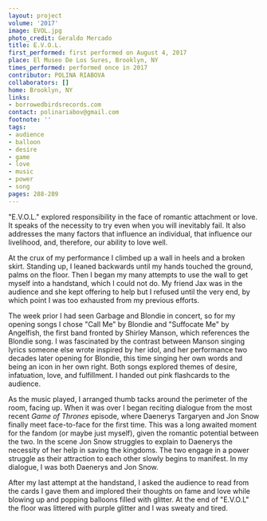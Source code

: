 ```yaml
---
layout: project
volume: '2017'
image: EVOL.jpg
photo_credit: Geraldo Mercado
title: E.V.O.L.
first_performed: first performed on August 4, 2017
place: El Museo De Los Sures, Brooklyn, NY
times_performed: performed once in 2017
contributor: POLINA RIABOVA
collaborators: []
home: Brooklyn, NY
links:
- borrowedbirdsrecords.com
contact: polinariabov@gmail.com
footnote: ''
tags:
- audience
- balloon
- desire
- game
- love
- music
- power
- song
pages: 288-289
---
```


"E.V.O.L." explored responsibility in the face of romantic attachment or love. It speaks of the necessity to try even when you will inevitably fail. It also addresses the many factors that influence an individual, that influence our livelihood, and, therefore, our ability to love well.

At the crux of my performance I climbed up a wall in heels and a broken skirt. Standing up, I leaned backwards until my hands touched the ground, palms on the floor. Then I began my many attempts to use the wall to get myself into a handstand, which I could not do. My friend Jax was in the audience and she kept offering to help but I refused until the very end, by which point I was too exhausted from my previous efforts.

The week prior I had seen Garbage and Blondie in concert, so for my opening songs I chose "Call Me" by Blondie and "Suffocate Me" by Angelfish, the first band fronted by Shirley Manson, which references the Blondie song. I was fascinated by the contrast between Manson singing lyrics someone else wrote inspired by her idol, and her performance two decades later opening for Blondie, this time singing her own words and being an icon in her own right. Both songs explored themes of desire, infatuation, love, and fulfillment. I handed out pink flashcards to the audience.

As the music played, I arranged thumb tacks around the perimeter of the room, facing up. When it was over I began reciting dialogue from the most recent _Game of Thrones_ episode, where Daenerys Targaryen and Jon Snow finally meet face-to-face for the first time. This was a long awaited moment for the fandom (or maybe just myself), given the romantic potential between the two. In the scene Jon Snow struggles to explain to Daenerys the necessity of her help in saving the kingdoms. The two engage in a power struggle as their attraction to each other slowly begins to manifest. In my dialogue, I was both Daenerys and Jon Snow.

After my last attempt at the handstand, I asked the audience to read from the cards I gave them and implored their thoughts on fame and love while blowing up and popping balloons filled with glitter. At the end of "E.V.O.L" the floor was littered with purple glitter and I was sweaty and tired.
